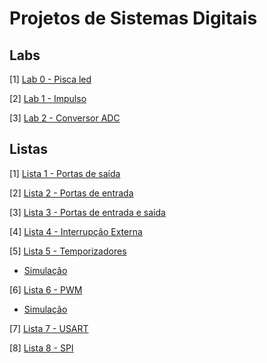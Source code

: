 # Projetos de Sistemas Digitais

## Labs

[1] [Lab 0 - Pisca led](./p1-blink-led/)

[2] [Lab 1 - Impulso](./p3-impulse/)

[3] [Lab 2 - Conversor ADC](./labs/lab2/)

## Listas

[1] [Lista 1 - Portas de saída](./assignments/ass1/)

[2] [Lista 2 - Portas de entrada](./assignments/ass2/)

[3] [Lista 3 - Portas de entrada e saída](./assignments/ass3/)

[4] [Lista 4 - Interrupção Externa](./assignments/ass4/)

[5] [Lista 5 - Temporizadores](./assignments/ass5/)

- [Simulação](https://wokwi.com/projects/376521955438526465)

[6] [Lista 6 - PWM](./assignments/ass6/)

- [Simulação](https://wokwi.com/projects/376571749121043457)

[7] [Lista 7 - USART](./assignments/ass7/)

[8] [Lista 8 - SPI](./assignments/ass8/)




